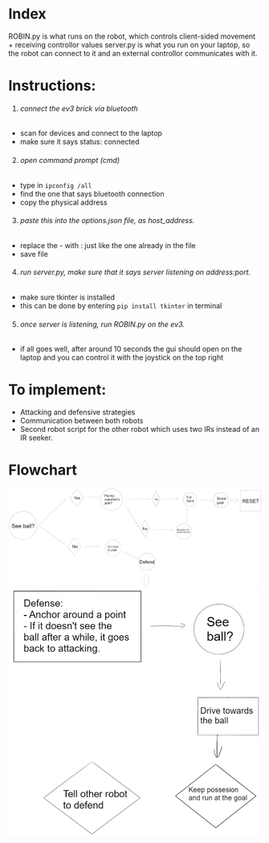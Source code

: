 # Index
ROBIN.py is what runs on the robot, which controls client-sided movement + receiving controllor values
server.py is what you run on your laptop, so the robot can connect to it and an external controllor communicates with it.

# Instructions:
1. <h6>connect the ev3 brick via bluetooth</h6>
* scan for devices and connect to the laptop
* make sure it says status: connected
2. <h6>open command prompt (cmd)</h6>
* type in `ipconfig /all`
* find the one that says bluetooth connection
* copy the physical address
3. <h6>paste this into the options.json file, as host_address.</h6>
* replace the - with : just like the one already in the file
* save file
4. <h6>run server.py, make sure that it says server listening on address:port.</h6>
* make sure tkinter is installed
* this can be done by entering `pip install tkinter` in terminal
5. <h6>once server is listening, run ROBIN.py on the ev3.</h6>
* if all goes well, after around 10 seconds the gui should open on the laptop and you can control it with the joystick on the top right

# To implement:
- Attacking and defensive strategies
- Communication between both robots
- Second robot script for the other robot which uses two IRs instead of an IR seeker.

# Flowchart
![Flowchart](/assets/img1.png?raw=true "Flowchart")
![Defense](/assets/img2.png?raw=true "Defense")